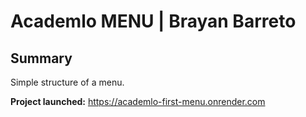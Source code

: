 # Academlo MENU | Brayan Barreto

## Summary

Simple structure of a menu.

**Project launched:** https://academlo-first-menu.onrender.com
